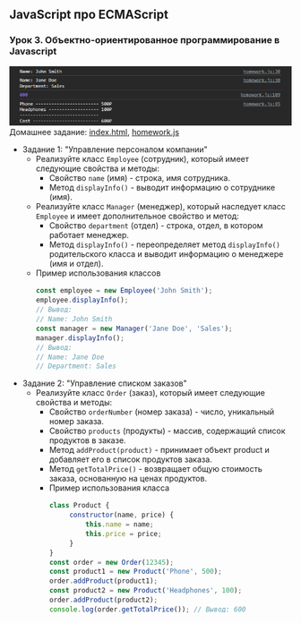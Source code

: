 ## JavaScript про ECMAScript
### Урок 3. Объектно-ориентированное программирование в Javascript

![image](homework.png)\
Домашнее задание: [index.html](index.html), [homework.js](homework.js)

- Задание 1: "Управление персоналом компании"
  - Реализуйте класс `Employee` (сотрудник), который имеет следующие свойства и методы:
    - Свойство `name` (имя) - строка, имя сотрудника.
    - Метод `displayInfo()` - выводит информацию о сотруднике (имя).
  - Реализуйте класс `Manager` (менеджер), который наследует класс `Employee` и имеет дополнительное свойство и метод:
    - Свойство `department` (отдел) - строка, отдел, в котором работает менеджер.
    - Метод `displayInfo()` - переопределяет метод `displayInfo()` родительского класса и выводит информацию о менеджере (имя и отдел).
  - Пример использования классов
    ```js
    const employee = new Employee('John Smith');
    employee.displayInfo();
    // Вывод:
    // Name: John Smith
    const manager = new Manager('Jane Doe', 'Sales');
    manager.displayInfo();
    // Вывод:
    // Name: Jane Doe
    // Department: Sales
    ```
- Задание 2: "Управление списком заказов"
  - Реализуйте класс `Order` (заказ), который имеет следующие свойства и методы:
    - Свойство `orderNumber` (номер заказа) - число, уникальный номер заказа.
    - Свойство `products` (продукты) - массив, содержащий список продуктов в заказе.
    - Метод `addProduct(product)` - принимает объект product и добавляет его в список продуктов заказа.
    - Метод `getTotalPrice()` - возвращает общую стоимость заказа, основанную на ценах продуктов.
    - Пример использования класса
      ```js
      class Product {
           constructor(name, price) {
               this.name = name;
               this.price = price;
           }
      }
      const order = new Order(12345);
      const product1 = new Product('Phone', 500);
      order.addProduct(product1);
      const product2 = new Product('Headphones', 100);
      order.addProduct(product2);
      console.log(order.getTotalPrice()); // Вывод: 600
      ```